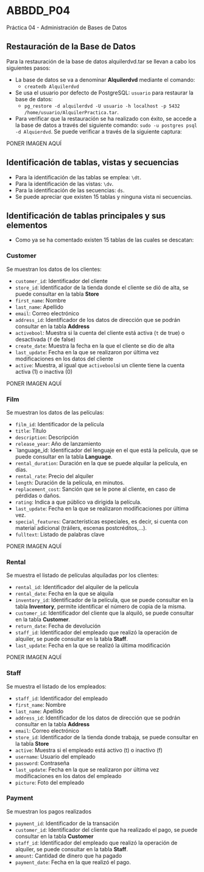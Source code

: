 # ABBDD_P04
Práctica 04 - Administración de Bases de Datos



## Restauración de la Base de Datos
Para la restauración de la base de datos alquilerdvd.tar se llevan a cabo los siguientes pasos:
- La base de datos se va a denominar **Alquilerdvd** mediante el comando:
  - `createdb Alquilerdvd`
- Se usa el usuario por defecto de PostgreSQL: `usuario` para restaurar la base de datos:
  - `pg_restore -d alquilerdvd -U usuario -h localhost -p 5432 /home/usuario/AlquilerPractica.tar`.
- Para verificar que la restauración se ha realizado con éxito, se accede a la base de datos a través del siguiente comando: `sudo -u postgres psql -d Alquierdvd`. Se puede verificar a través de la siguiente captura:


PONER IMAGEN AQUÍ


## Identificación de tablas, vistas y secuencias
- Para la identificación de las tablas se emplea: `\dt`.
- Para la identificación de las vistas: `\dv`.
- Para la identificación de las secuencias: `ds`.
- Se puede apreciar que existen 15 tablas y ninguna vista ni secuencias. 

## Identificación de tablas principales y sus elementos
- Como ya se ha comentado existen 15 tablas de las cuales se descatan:

### Customer
Se muestran los datos de los clientes:
- `customer_id`: Identificador del cliente
- `store_id`: Identificador de la tienda donde el cliente se dió de alta, se puede consultar en la tabla **Store**
- `first_name`: Nombre
- `last_name`: Apellido
- `email`: Correo electrónico 
- `address_id`: Identificador de los datos de dirección que se podrán consultar en la tabla **Address**
- `activebool`: Muestra si la cuenta del cliente está activa (`t` de true) o desactivada (`f` de false)
- `create_date`: Muestra la fecha en la que el cliente se dio de alta
- `last_update`: Fecha en la que se realizaron por última vez modificaciones en los datos del cliente
- `active`: Muestra, al igual que `activebool`si un cliente tiene la cuenta activa (1) o inactiva (0)

PONER IMAGEN AQUÍ

### Film
Se muestran los datos de las películas:
- `film_id`: Identificador de la película
- `title`: Título
- `description`: Descripción
- `release_year`: Año de lanzamiento
- `language_id: Identificador del lenguaje en el que está la película, que se puede consultar en la tabla **Language**.
- `rental_duration`: Duración en la que se puede alquilar la película, en días.
- `rental_rate`: Precio del alquiler
- `length`: Duración de la película, en minutos.
- `replacement_cost`: Sanción que se le pone al cliente, en caso de pérdidas o daños.
- `rating`: Indica a que público va dirigida la película.
- `last_update`: Fecha en la que se realizaron modificaciones por última vez.
- `special_features`: Características especiales, es decir, si cuenta con material adicional (tráilers, escenas postcréditos,...).
- `fulltext`: Listado de palabras clave

PONER IMAGEN AQUÍ

### Rental
Se muestra el listado de películas alquiladas por los clientes:
- `rental_id`: Identificador del alquiler de la película
- `rental_date`: Fecha en la que se alquila
- `inventory_id`: Identificador de la película, que se puede consultar en la tabla **Inventory**, permite identificar el número de copia de la misma.
- `customer_id`: Identificador del cliente que la alquiló, se puede consultar en la tabla **Customer**.
- `return_date`: Fecha de devolución
- `staff_id`: Identificador del empleado que realizó la operación de alquiler, se puede consultar en la tabla **Staff**.
- `last_update`: Fecha en la que se realizó la última modificación


PONER IMAGEN AQUÍ


### Staff
Se muestra el listado de los empleados:
- `staff_id`: Identificador del empleado
- `first_name`: Nombre
- `last_name`: Apellido
- `address_id`: Identificador de los datos de dirección que se podrán consultar en la tabla **Address**
- `email`: Correo electrónico
- `store_id`: Identificador de la tienda donde trabaja, se puede consultar en la tabla **Store**
- `active`: Muestra si el empleado está activo (t) o inactivo (f)
- `username`: Usuario del empleado
- `password`: Contraseña
- `last_update`: Fecha en la que se realizaron por última vez modificaciones en los datos del empleado
- `picture`: Foto del empleado

### Payment
Se muestran los pagos realizados
- `payment_id`: Identificador de la transación
- `customer_id`: Identificador del cliente que ha realizado el pago, se puede consultar en la tabla **Customer**
- `staff_id`: Identificador del empleado que realizó la operación de alquiler, se puede consultar en la tabla **Staff**.
- `amount`: Cantidad de dinero que ha pagado
- `payment_date`: Fecha en la que realizó el pago.




